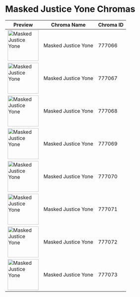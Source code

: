 # Masked Justice Yone Chromas

| Preview | Chroma Name | Chroma ID |
|---|---|---|
| <img src='https://raw.communitydragon.org/latest/plugins/rcp-be-lol-game-data/global/default/v1/champion-chroma-images/777/777066.png' alt='Masked Justice Yone' width='100'> | Masked Justice Yone | 777066 |
| <img src='https://raw.communitydragon.org/latest/plugins/rcp-be-lol-game-data/global/default/v1/champion-chroma-images/777/777067.png' alt='Masked Justice Yone' width='100'> | Masked Justice Yone | 777067 |
| <img src='https://raw.communitydragon.org/latest/plugins/rcp-be-lol-game-data/global/default/v1/champion-chroma-images/777/777068.png' alt='Masked Justice Yone' width='100'> | Masked Justice Yone | 777068 |
| <img src='https://raw.communitydragon.org/latest/plugins/rcp-be-lol-game-data/global/default/v1/champion-chroma-images/777/777069.png' alt='Masked Justice Yone' width='100'> | Masked Justice Yone | 777069 |
| <img src='https://raw.communitydragon.org/latest/plugins/rcp-be-lol-game-data/global/default/v1/champion-chroma-images/777/777070.png' alt='Masked Justice Yone' width='100'> | Masked Justice Yone | 777070 |
| <img src='https://raw.communitydragon.org/latest/plugins/rcp-be-lol-game-data/global/default/v1/champion-chroma-images/777/777071.png' alt='Masked Justice Yone' width='100'> | Masked Justice Yone | 777071 |
| <img src='https://raw.communitydragon.org/latest/plugins/rcp-be-lol-game-data/global/default/v1/champion-chroma-images/777/777072.png' alt='Masked Justice Yone' width='100'> | Masked Justice Yone | 777072 |
| <img src='https://raw.communitydragon.org/latest/plugins/rcp-be-lol-game-data/global/default/v1/champion-chroma-images/777/777073.png' alt='Masked Justice Yone' width='100'> | Masked Justice Yone | 777073 |
